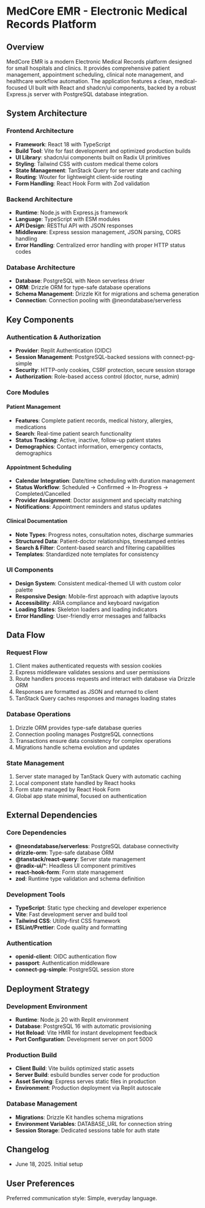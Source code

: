 # MedCore EMR - Electronic Medical Records Platform

## Overview

MedCore EMR is a modern Electronic Medical Records platform designed for small hospitals and clinics. It provides comprehensive patient management, appointment scheduling, clinical note management, and healthcare workflow automation. The application features a clean, medical-focused UI built with React and shadcn/ui components, backed by a robust Express.js server with PostgreSQL database integration.

## System Architecture

### Frontend Architecture
- **Framework**: React 18 with TypeScript
- **Build Tool**: Vite for fast development and optimized production builds
- **UI Library**: shadcn/ui components built on Radix UI primitives
- **Styling**: Tailwind CSS with custom medical theme colors
- **State Management**: TanStack Query for server state and caching
- **Routing**: Wouter for lightweight client-side routing
- **Form Handling**: React Hook Form with Zod validation

### Backend Architecture
- **Runtime**: Node.js with Express.js framework
- **Language**: TypeScript with ESM modules
- **API Design**: RESTful API with JSON responses
- **Middleware**: Express session management, JSON parsing, CORS handling
- **Error Handling**: Centralized error handling with proper HTTP status codes

### Database Architecture
- **Database**: PostgreSQL with Neon serverless driver
- **ORM**: Drizzle ORM for type-safe database operations
- **Schema Management**: Drizzle Kit for migrations and schema generation
- **Connection**: Connection pooling with @neondatabase/serverless

## Key Components

### Authentication & Authorization
- **Provider**: Replit Authentication (OIDC)
- **Session Management**: PostgreSQL-backed sessions with connect-pg-simple
- **Security**: HTTP-only cookies, CSRF protection, secure session storage
- **Authorization**: Role-based access control (doctor, nurse, admin)

### Core Modules

#### Patient Management
- **Features**: Complete patient records, medical history, allergies, medications
- **Search**: Real-time patient search functionality
- **Status Tracking**: Active, inactive, follow-up patient states
- **Demographics**: Contact information, emergency contacts, demographics

#### Appointment Scheduling
- **Calendar Integration**: Date/time scheduling with duration management
- **Status Workflow**: Scheduled → Confirmed → In-Progress → Completed/Cancelled
- **Provider Assignment**: Doctor assignment and specialty matching
- **Notifications**: Appointment reminders and status updates

#### Clinical Documentation
- **Note Types**: Progress notes, consultation notes, discharge summaries
- **Structured Data**: Patient-doctor relationships, timestamped entries
- **Search & Filter**: Content-based search and filtering capabilities
- **Templates**: Standardized note templates for consistency

### UI Components
- **Design System**: Consistent medical-themed UI with custom color palette
- **Responsive Design**: Mobile-first approach with adaptive layouts
- **Accessibility**: ARIA compliance and keyboard navigation
- **Loading States**: Skeleton loaders and loading indicators
- **Error Handling**: User-friendly error messages and fallbacks

## Data Flow

### Request Flow
1. Client makes authenticated requests with session cookies
2. Express middleware validates sessions and user permissions
3. Route handlers process requests and interact with database via Drizzle ORM
4. Responses are formatted as JSON and returned to client
5. TanStack Query caches responses and manages loading states

### Database Operations
1. Drizzle ORM provides type-safe database queries
2. Connection pooling manages PostgreSQL connections
3. Transactions ensure data consistency for complex operations
4. Migrations handle schema evolution and updates

### State Management
1. Server state managed by TanStack Query with automatic caching
2. Local component state handled by React hooks
3. Form state managed by React Hook Form
4. Global app state minimal, focused on authentication

## External Dependencies

### Core Dependencies
- **@neondatabase/serverless**: PostgreSQL database connectivity
- **drizzle-orm**: Type-safe database ORM
- **@tanstack/react-query**: Server state management
- **@radix-ui/***: Headless UI component primitives
- **react-hook-form**: Form state management
- **zod**: Runtime type validation and schema definition

### Development Tools
- **TypeScript**: Static type checking and developer experience
- **Vite**: Fast development server and build tool
- **Tailwind CSS**: Utility-first CSS framework
- **ESLint/Prettier**: Code quality and formatting

### Authentication
- **openid-client**: OIDC authentication flow
- **passport**: Authentication middleware
- **connect-pg-simple**: PostgreSQL session store

## Deployment Strategy

### Development Environment
- **Runtime**: Node.js 20 with Replit environment
- **Database**: PostgreSQL 16 with automatic provisioning
- **Hot Reload**: Vite HMR for instant development feedback
- **Port Configuration**: Development server on port 5000

### Production Build
- **Client Build**: Vite builds optimized static assets
- **Server Build**: esbuild bundles server code for production
- **Asset Serving**: Express serves static files in production
- **Environment**: Production deployment via Replit autoscale

### Database Management
- **Migrations**: Drizzle Kit handles schema migrations
- **Environment Variables**: DATABASE_URL for connection string
- **Session Storage**: Dedicated sessions table for auth state

## Changelog

- June 18, 2025. Initial setup

## User Preferences

Preferred communication style: Simple, everyday language.